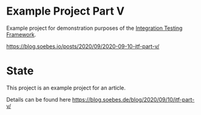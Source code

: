 <!---
 Licensed to the Apache Software Foundation (ASF) under one or more
 contributor license agreements.  See the NOTICE file distributed with
 this work for additional information regarding copyright ownership.
 The ASF licenses this file to You under the Apache License, Version 2.0
 (the "License"); you may not use this file except in compliance with
 the License.  You may obtain a copy of the License at

      http://www.apache.org/licenses/LICENSE-2.0

 Unless required by applicable law or agreed to in writing, software
 distributed under the License is distributed on an "AS IS" BASIS,
 WITHOUT WARRANTIES OR CONDITIONS OF ANY KIND, either express or implied.
 See the License for the specific language governing permissions and
 limitations under the License.
-->
# Example Project Part V

Example project for demonstration purposes of the [Integration Testing Framework][itf].

https://blog.soebes.io/posts/2020/09/2020-09-10-itf-part-v/

# State
This project is an example project for an article.

Details can be found here https://blog.soebes.de/blog/2020/09/10/itf-part-v/


[itf]: https://khmarbaise.github.io/maven-it-extension/
